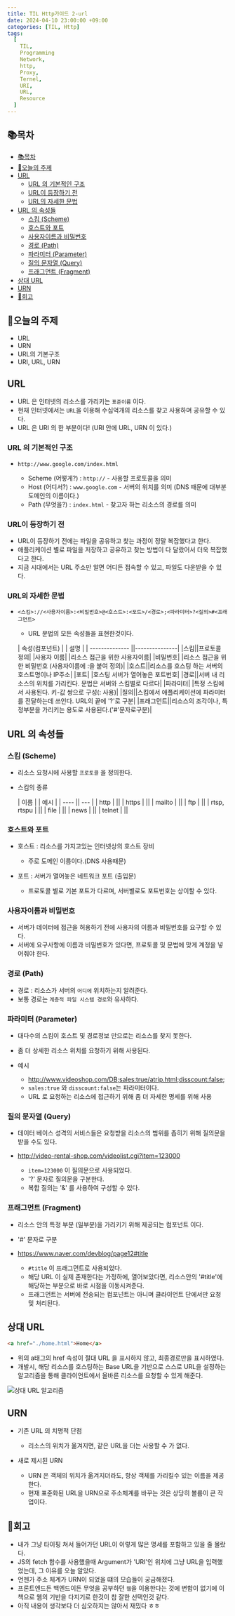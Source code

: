 ```yaml
---
title: TIL Http가이드 2-url
date: 2024-04-10 23:00:00 +09:00
categories: [TIL, Http]
tags:
  [
    TIL,
    Programming
    Network,
    http,
    Proxy,
    Ternel,
    URI,
    URL,
    Resource
  ]
---
```

## 📚목차
- [📚목차](#목차)
- [📖오늘의 주제](#오늘의-주제)
- [URL](#url)
  - [URL 의 기본적인 구조](#url-의-기본적인-구조)
  - [URL이 등장하기 전](#url이-등장하기-전)
  - [URL의 자세한 문법](#url의-자세한-문법)
- [URL 의 속성들](#url-의-속성들)
  - [스킴 (Scheme)](#스킴-scheme)
  - [호스트와 포트](#호스트와-포트)
  - [사용자이름과 비밀번호](#사용자이름과-비밀번호)
  - [경로 (Path)](#경로-path)
  - [파라미터 (Parameter)](#파라미터-parameter)
  - [질의 문자열 (Query)](#질의-문자열-query)
  - [프래그먼트 (Fragment)](#프래그먼트-fragment)
- [상대 URL](#상대-url)
- [URN](#urn)
- [📖회고](#회고)

## 📖오늘의 주제
- URL
- URN
- URL의 기본구조
- URI, URL, URN

## URL
- URL 은 인터넷의 리소스를 가리키는 `표준이름` 이다.
- 현재 인터넷에서는 `URL`을 이용해 수십억개의 리소스를 찾고 사용하며 공유할 수 있다.
- URL 은 URI 의 한 부분이다! (URI 안에 URL, URN 이 있다.)

### URL 의 기본적인 구조

- `http://www.google.com/index.html`

    - Scheme (어떻게?) : `http://` - 사용할 프로토콜을 의미
    - Host (어디서?) : `www.google.com` - 서버의 위치를 의미 (DNS 때문에 대부분 도메인의 이름이다.)
    - Path (무엇을?) : `index.html` - 찾고자 하는 리소스의 경로를 의미

### URL이 등장하기 전

- URL이 등장하기 전에는 파일을 공유하고 찾는 과정이 정말 복잡했다고 한다.
- 애플리케이션 별로 파일을 저장하고 공유하고 찾는 방법이 다 달랐어서 더욱 복잡했다고 한다.
- 지금 시대에서는 URL 주소만 알면 어디든 접속할 수 있고, 파일도 다운받을 수 있다.

### URL의 자세한 문법

- `<스킴>://<사용자이름>:<비밀번호>@<호스트>:<포트>/<경로>;<파라미터>?<질의>#<프래그먼트>`
  - URL 문법의 모든 속성들을 표현한것이다.
  

  | 속성(컴포넌트) |  | 설명 |
  | -------------- ||---------------|
  |스킴||프로토콜 정의|
  |사용자 이름| |리소스 접근을 위한 사용자이름|
  |비밀번호| |리소스 접근을 위한 비밀번호 (사용자이름에 :을 붙여 정의)|
  |호스트||리소스를 호스팅 하는 서버의 호스트명이나 IP주소|
  |포트| |호스팅 서버가 열어놓은 포트번호|
  |경로||서버 내 리소스의 위치를 가리킨다.  문법은 서버와 스킴별로 다르다|
  |파라미터| |특정 스킴에서 사용된다. 키-값 쌍으로 구성(: 사용)|
  |질의||스킴에서 애플리케이션에 파라미터를 전달하는데 쓰인다. URL의 끝에 '?'로 구분|
  |프래그먼트||리소스의 조각이나, 특정부분을 가리키는 용도로 사용된다.('#'문자로구분)|

      

## URL 의 속성들

### 스킴 (Scheme)

- 리소스 요청시에 사용할 `프로토콜` 을 정의한다.
- 스킴의 종류

  | 이름 |  | 예시 |
  | ---- || --- |
  | http        | ||
  | https       | ||
  | mailto      | ||
  | ftp         | ||
  | rtsp, rtspu | ||
  | file        | ||
  | news        | ||
  | telnet      | ||

### 호스트와 포트

- 호스트 : 리소스를 가지고있는 인터넷상의 호스트 장비

  + 주로 도메인 이름이다.(DNS 사용때문)

- 포트 : 서버가 열어놓은 네트워크 포트 (출입문)

  + 프로토콜 별로 기본 포트가 다르며, 서버별로도 포트번호는 상이할 수 있다.
  
### 사용자이름과 비밀번호

- 서버가 데이터에 접근을 허용하기 전에 사용자의 이름과 비밀번호를 요구할 수 있다.
- 서버에 요구사항에 이름과 비밀번호가 있다면, 프로토콜 및 문법에 맞게 계정을 넣어줘야 한다.

### 경로 (Path)

- 경로 : 리소스가 서버의 `어디에` 위치하는지 알려준다.
- 보통 경로는 `계층적 파일 시스템 경로`와 유사하다.

### 파라미터 (Parameter)

- 대다수의 스킴이 호스트 및 경로정보 만으로는 리소스를 찾지 못한다.
- 좀 더 상세한 리소스 위치를 요청하기 위해 사용된다.
- 예시

  + http://www.videoshop.com/DB;sales:true/atrip.html;disscount:false;
  + `sales:true` 와 `disscount:false`는 파라미터이다.
  + URL 로 요청하는 리소스에 접근하기 위해 좀 더 자세한 명세를 위해 사용


### 질의 문자열 (Query)

  - 데이터 베이스 성격의 서비스들은 요청받을 리소스의 범위를 좁히기 위해 질의문을 받을 수도 있다.

  - http://video-rental-shop.com/videolist.cgi?item=123000

    + `item=123000` 이 질의문으로 사용되었다.
    + '?' 문자로 질의문을 구분한다.
    + 복합 질의는 '&' 를 사용하여 구성할 수 있다.


### 프래그먼트 (Fragment)

- 리소스 안의 특정 부분 (일부분)을 가리키기 위해 제공되는 컴포넌트 이다.
- '#' 문자로 구분
- https://www.naver.com/devblog/page12#title

  + `#title` 이 프래그먼트로 사용되었다.
  + 해당 URL 이 실제 존재한다는 가정하에, 열어보았다면, 리소스안의 '#title'에 해당하는 부분으로 바로 시점을 이동시켜준다.
  + 프래그먼트는 서버에 전송되는 컴포넌트는 아니며 클라이언트 단에서만 요청 및 처리된다.



## 상대 URL

```html
<a href="./home.html">Home</a>
```

- 위의 a태그의 href 속성이 절대 URL 을 표시하지 않고, 최종경로만을 표시하였다.
- 개발시, 해당 리소스를 호스팅하는 Base URL을 기반으로 스스로 URL을 설정하는 알고리즘을 통해 클라이언트에서 올바른 리소스를 요청할 수 있게 해준다.

![상대 URL 알고리즘](../assets/img/2024-04-10-relativeURLalgorithm.png "상대 URL 정의 알고리즘  /출처 : 도서 - 오레일리, HTTP 완벽 가이드 ")


## URN

- 기존 URL 의 치명적 단점

  + 리소스의 위치가 옮겨지면, 같은 URL을 더는 사용할 수 가 없다.


- 새로 제시된 URN

  + URN 은 객체의 위치가 옮겨지더라도, 항상 객체를 가리킬수 있는 이름을 제공한다.
  + 현재 표준화된 URL을 URN으로 주소체계를 바꾸는 것은 상당히 볼륨이 큰 작업이다.


## 📖회고
- 내가 그냥 타이핑 쳐서 들어가던 URL이 이렇게 많은 명세를 포함하고 있을 줄 몰랐다.
- JS의 fetch 함수를 사용했을때 Argument가 'URI'인 위치에 그냥 URL을 입력했었는데, 그 이유를 오늘 알았다.
- 언젠가 주소 체계가 URN이 되었을 떄의 모습들이 궁금해졌다.
- 프론트엔드든 백엔드이든 무엇을 공부하던 `웹`을 이용한다는 것에 변함이 없기에 이 책으로 웹의 기반을 다지기로 한것이 참 잘한 선택인것 같다.
- 아직 내용이 생각보다 더 심오하지는 않아서 재밌다 ㅎㅎ